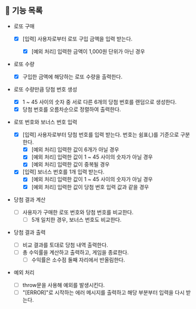 ## 📄 기능 목록

- 로또 구매

  - [x] [입력] 사용자로부터 로또 구입 금액을 입력 받는다.

    - [x] [예외 처리] 입력한 금액이 1,000원 단위가 아닌 경우

- 로또 수량

  - [x] 구입한 금액에 해당하는 로또 수량을 출력한다.

- 로또 수량만큼 당첨 번호 생성

  - [x] 1 ~ 45 사이의 숫자 중 서로 다른 6개의 당첨 번호를 랜덤으로 생성한다.
  - [x] 당첨 번호를 오름차순으로 정렬하여 출력한다.

- 로또 번호와 보너스 번호 입력

  - [x] [입력] 사용자로부터 당첨 번호를 입력 받는다. 번호는 쉼표(,)를 기준으로 구분한다.
    - [x] [예외 처리] 입력한 값이 6개가 아닐 경우
    - [x] [예외 처리] 입력한 값이 1 ~ 45 사이의 숫자가 아닐 경우
    - [x] [예외 처리] 입력한 값이 중복될 경우
  - [x] [입력] 보너스 번호를 1개 입력 받는다.
    - [x] [예외 처리] 입력한 값이 1 ~ 45 사이의 숫자가 아닐 경우
    - [x] [예외 처리] 입력한 값이 당첨 번호 입력 값과 같을 경우

- 당첨 결과 계산

  - [ ] 사용자가 구매한 로또 번호와 당첨 번호를 비교한다.
    - [ ] 5개 일치한 경우, 보너스 번호도 비교한다.

- 당첨 결과 출력

  - [ ] 비교 결과를 토대로 당첨 내역 출력한다.
  - [ ] 총 수익률을 계산하고 출력하고, 게임을 종료한다.
    - [ ] 수익률은 소수점 둘째 자리에서 반올림한다.

- 예외 처리
  - [ ] throw문을 사용해 예외를 발생시킨다.
  - [ ] "[ERROR]"로 시작하는 에러 메시지를 출력하고 해당 부분부터 입력을 다시 받는다.
